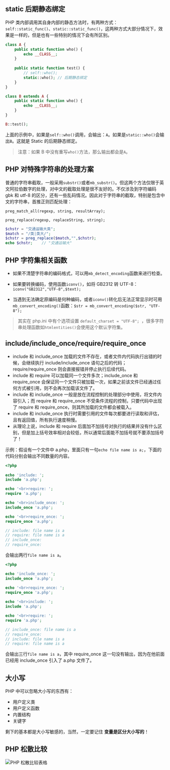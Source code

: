## static 后期静态绑定

PHP 类内部调用其自身内部的静态方法时，有两种方式：`self::static_func()`、`static::static_func()`，这两种方式大部分情况下，效果是一样的，但是也有一些特别的情况下会有所区别。

```php
class A {
    public static function who() {
        echo __CLASS__;
    }
    
    public static function test() {
        // self::who();
        static::who(); // 后期静态绑定
    }
}

class B extends A {
    public static function who() {
        echo __CLASS__;
    }
}

B::test();
```

上面的示例中，如果是`self::who()`调用，会输出：`A`。如果是`static::who()`会输出`B`。这就是 Static 的后期静态绑定。

> 注意：如果 B 中没有重写`who()`方法，那么输出都会是`A`。

## PHP 对特殊字符串的处理方案

普通的字符串截取，一般采用`substr()`或者`mb_substr()`。但这两个方法仅限于英文阿拉伯数字的处理，对中文的截取处理是很不友好的。不仅涉及到字符编码 gbk 和 utf-8 的区分，还有一些乱码情况。因此对于字符串的截取，特别是包含中文的字符串，首推正则匹配处理：

`preg_match_all(regexp, string, resultArray);`

`preg_replace(regexp, replaceString, string);`

```php
$chstr = "交通运输大类";
$match = "/类|类大/";
$chstr = preg_replace($match,"",$chstr);
echo $chstr;	// "交通运输大"
```

## PHP 字符集相关函数

* 如果不清楚字符串的编码格式，可以用`mb_detect_encoding`函数来进行检查。

* 如果要转换编码，使用函数`iconv()`，如将 GB2312  转 UTF-8：`iconv("GB2312","UTF-8",$text);`

* 当遇到无法确定原编码是何种编码，或者`iconv()`转化后无法正常显示时可用`mb_convert_encoding()`函数：`$str = mb_convert_encoding($str, "UTF-8");`

> 其实在 php.ini 中有个选项设置 `default_charset = "UTF-8"; `，很多字符串处理函数如`htmlentities()`会使用这个默认字符集。

## include/include_once/require/require_once

* include 和 include_once 加载的文件不存在，或者文件内代码执行出错的时候，会继续执行 include/include_once 语句之后的代码；require/require_once 则会直接报错并停止执行后续代码。
* include 和 require 可以加载同一个文件多次；include_once 和 require_once 会保证同一个文件只被加载一次，如果之前该文件已经通过任何方式被引用，则不会再次加载该文件了。
* include 和 include_once 一般是放在流程控制的处理部分中使用，将文件内容引入；而 require 和 require_once 不受条件流程的控制，只要代码中出现了 require 和 require_once，则其所加载的文件都会被载入。
* include 和 include_once 执行时需要引用的文件每次都要进行读取和评估，且有返回值，所有执行速度稍慢。
* 从理论上说，include 和 require 后面加不加括号对执行的结果并没有什么区别，但是加上括号效率相对会较低，所以通常后面能不加括号就不要添加括号了！

示例：假设有一个文件中 a.php，里面只有一句`echo file name is a;`，下面的代码分别会输出不同数量的内容。

```php
<?php
 
echo 'include: ';
include 'a.php';

echo '<br>require: ';
require 'a.php';

echo '<br>include_once: ';
include_once 'a.php';

echo '<br>require_once: ';
require_once 'a.php';

// include: file name is a
// require: file name is a
// include_once: 
// require_once:
```

会输出两行`file name is a`。


```php
<?php

echo 'include_once: ';
include_once 'a.php';

echo '<br>require_once: ';
require_once 'a.php';
 
echo '<br>include: ';
include 'a.php';

echo '<br>require: ';
require 'a.php';

// include_once: file name is a
// require_once: 
// include: file name is a
// require: file name is a
```

会输出三行`file name is a`，其中 require_once 这一句没有输出，因为在他前面已经用 include_once 引入了 a.php 文件了。

## 大小写

PHP 中可以忽略大小写的东西有：

* 用户定义类
* 用户定义函数
* 内置结构
* 关键字

剩下的基本都是大小写敏感的，当然，一定要记住 **变量是区分大小写的**！

## PHP 松散比较

![PHP 松散比较表格](http://7xkt52.com1.z0.glb.clouddn.com/markdown/1479796890234.png)


